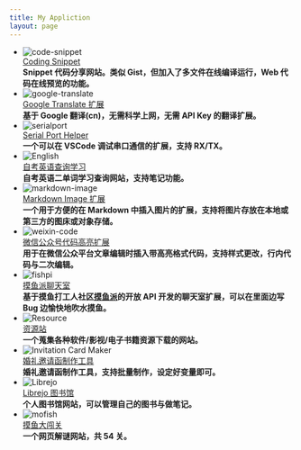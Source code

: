 ```yaml
---
title: My Appliction
layout: page
---
```


<style>
.post ul{
    list-style: none;
    padding: 0;
    flex-wrap: wrap;
    display: flex;
    justify-content: space-around;
}
.post ul>li {
    width: 20%;
    position: relative;
    text-align: center;
    margin: 2%;
    min-width: 130px;
}
.post ul>li img {
    width: 60%;
    margin: 20%;
}
.post ul>li strong {
    font-weight: normal;
    position: absolute;
    width: 200px;
    background: rgba(254, 252, 253, .9);
    border: 1px solid #5d5c5f;
    padding: 1em;
    display: none;
    top: 50%;
    left: 50%;
    z-index: 2;
}
.post ul>li:hover strong {
    display: block;
}
.post ul>li a {
    overflow: hidden;
    text-overflow: ellipsis;
    white-space: nowrap;
    display: inline-block;
    width: 100%;
    font-size: .8em;
}
.post ul>li br {
    display: none;
}
</style>

- ![code-snippet](/media/files/app/code-snippet.png)  
  [Coding Snippet](https://code-snippet.cn)  
  **Snippet 代码分享网站。类似 Gist，但加入了多文件在线编译运行，Web 代码在线预览的功能。**
- ![google-translate](/media/files/app/google-translate.png)  
  [Google Translate 扩展](https://marketplace.visualstudio.com/items?itemName=hancel.google-translate)  
  **基于 Google 翻译(cn)，无需科学上网，无需 API Key 的翻译扩展。**
- ![serialport](/media/files/app/serialport.png)  
  [Serial Port Helper](https://marketplace.visualstudio.com/items?itemName=hancel.serialport-helper)  
  **一个可以在 VSCode 调试串口通信的扩展，支持 RX/TX。**
- ![English](/media/files/app/eng.png)  
  [自考英语查询学习](https://eng.sxisa.com)  
  **自考英语二单词学习查询网站，支持笔记功能。**
- ![markdown-image](/media/files/app/markdown-image.png)  
  [Markdown Image 扩展](https://marketplace.visualstudio.com/items?itemName=hancel.markdown-image)  
  **一个用于方便的在 Markdown 中插入图片的扩展，支持将图片存放在本地或第三方的图床或对象存储。**
- ![weixin-code](/media/files/app/weixin-code.png)  
  [微信公众号代码高亮扩展](https://chrome.google.com/webstore/detail/kbiedhbfjcadjlajanccenpiicgdbfaf)  
  **用于在微信公众平台文章编辑时插入带高亮格式代码，支持样式更改，行内代码与二次编辑。**
- ![fishpi](/media/files/app/fishpi.png)  
  [摸鱼派聊天室](https://marketplace.visualstudio.com/items?itemName=hancel.pwl-chat)  
  **基于摸鱼打工人社区[摸鱼派](https://fishpi.cn/)的开放 API 开发的聊天室扩展，可以在里面边写 Bug 边愉快地吹水摸鱼。**
- ![Resource](/media/files/app/res.png)  
  [资源站](https://res.sxisa.com)  
  **一个蒐集各种软件/影视/电子书籍资源下载的网站。**
- ![Invitation Card Maker](media/files/app/love.png)  
  [婚礼邀请函制作工具](http://marry.git.hancel.org/)  
  **婚礼邀请函制作工具，支持批量制作，设定好变量即可。**
- ![Librejo](media/files/app/librejo.png)  
  [Librejo 图书馆](https://librejo.cn/)  
  **个人图书馆网站，可以管理自己的图书与做笔记。**
- ![mofish](media/files/app/mofish.jpg)  
  [摸鱼大闯关](https://p.hancel.org/)  
  **一个网页解谜网站，共 54 关。**



<script>
    Array.from(document.querySelectorAll('.post ul>li')).map(e => e.onmousemove = (ev) => {
        let target = ev.target
        if (ev.target.nodeName.toLowerCase() != 'li') target = target.parentNode;
        target.querySelector('strong').style.left = (ev.clientX - target.offsetLeft + 10) + 'px'
        target.querySelector('strong').style.top = (ev.clientY - target.offsetTop + 10) + 'px'
    }, false)
</script>
